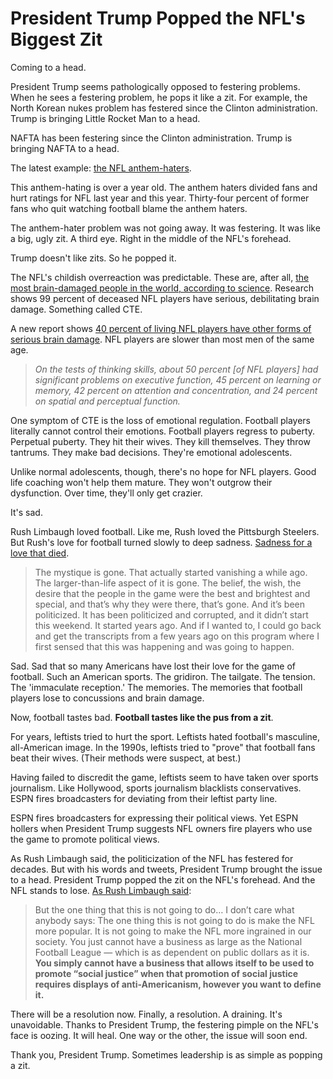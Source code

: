 # President Trump Popped the NFL's Biggest Zit

Coming to a head.

President Trump seems pathologically opposed to festering problems. When he sees a festering problem, he pops it like a zit. For example, the North Korean nukes problem has festered since the Clinton administration. Trump is bringing Little Rocket Man to a head.

NAFTA has been festering since the Clinton administration. Trump is bringing NAFTA to a head.

The latest example: [the NFL anthem-haters](https://hennessysview.com/2017/09/23/nfl-hates-football-fans-fire-them-all/).

This anthem-hating is over a year old. The anthem haters divided fans and hurt ratings for NFL last year and this year. Thirty-four percent of former fans who quit watching football blame the anthem haters.

The anthem-hater problem was not going away. It was festering. It was like a big, ugly zit. A third eye. Right in the middle of the NFL's forehead.

Trump doesn't like zits. So he popped it.

The NFL's childish overreaction was predictable. These are, after all, [the most brain-damaged people in the world, according to science](https://hennessysview.com/2017/09/24/what-else-can-you-do/). Research shows 99 percent of deceased NFL players have serious, debilitating brain damage. Something called CTE.

A new report shows [40 percent of living NFL players have other forms of serious brain damage](https://www.washingtonpost.com/news/morning-mix/wp/2016/04/12/40-percent-of-former-nfl-players-suffer-from-brain-damage-new-study-shows/?utm_term=.86f552b87649). NFL players are slower than most men of the same age.

> _On the tests of thinking skills, about 50 percent [of NFL players] had significant problems on executive function, 45 percent on learning or memory, 42 percent on attention and concentration, and 24 percent on spatial and perceptual function._

One symptom of CTE is the loss of emotional regulation. Football players literally cannot control their emotions. Football players regress to puberty. Perpetual puberty. They hit their wives. They kill themselves. They throw tantrums. They make bad decisions. They're emotional adolescents.

Unlike normal adolescents, though, there's no hope for NFL players. Good life coaching won't help them mature. They won't outgrow their dysfunction. Over time, they'll only get crazier.

It's sad.

Rush Limbaugh loved football. Like me, Rush loved the Pittsburgh Steelers. But Rush's love for football turned slowly to deep sadness. [Sadness for a love that died](https://www.rushlimbaugh.com/daily/2017/09/25/with-great-sadness-i-did-not-watch-the-national-football-league-on-sunday/).

> The mystique is gone. That actually started vanishing a while ago. The larger-than-life aspect of it is gone. The belief, the wish, the desire that the people in the game were the best and brightest and special, and that’s why they were there, that’s gone. And it’s been politicized. It has been politicized and corrupted, and it didn’t start this weekend. It started years ago. And if I wanted to, I could go back and get the transcripts from a few years ago on this program where I first sensed that this was happening and was going to happen.

Sad. Sad that so many Americans have lost their love for the game of football. Such an American sports. The gridiron. The tailgate. The tension. The 'immaculate reception.' The memories. The memories that football players lose to concussions and brain damage.

Now, football tastes bad. **Football tastes like the pus from a zit**.

For years, leftists tried to hurt the sport. Leftists hated football's masculine, all-American image. In the 1990s, leftists tried to "prove" that football fans beat their wives. (Their methods were suspect, at best.)

Having failed to discredit the game, leftists seem to have taken over sports journalism. Like Hollywood, sports journalism blacklists conservatives. ESPN fires broadcasters for deviating from their leftist party line.

ESPN fires broadcasters for expressing their political views. Yet ESPN hollers when President Trump suggests NFL owners fire players who use the game to promote political views.

As Rush Limbaugh said, the politicization of the NFL has festered for decades. But with his words and tweets, President Trump brought the issue to a head. President Trump popped the zit on the NFL's forehead. And the NFL stands to lose. [As Rush Limbaugh said](https://www.rushlimbaugh.com/daily/2017/09/25/with-great-sadness-i-did-not-watch-the-national-football-league-on-sunday/):

> But the one thing that this is not going to do… I don’t care what anybody says: The one thing this is not going to do is make the NFL more popular. It is not going to make the NFL more ingrained in our society. You just cannot have a business as large as the National Football League — which is as dependent on public dollars as it is. **You simply cannot have a business that allows itself to be used to promote “social justice” when that promotion of social justice requires displays of anti-Americanism, however you want to define it.**

There will be a resolution now. Finally, a resolution. A draining. It's unavoidable. Thanks to President Trump, the festering pimple on the NFL's face is oozing. It will heal. One way or the other, the issue will soon end.

Thank you, President Trump. Sometimes leadership is as simple as popping a zit.